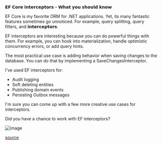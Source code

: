 𝗘𝗙 𝗖𝗼𝗿𝗲 𝗶𝗻𝘁𝗲𝗿𝗰𝗲𝗽𝘁𝗼𝗿𝘀 – 𝗪𝗵𝗮𝘁 𝘆𝗼𝘂 𝘀𝗵𝗼𝘂𝗹𝗱 𝗸𝗻𝗼𝘄 
 
EF Core is my favorite ORM for .NET applications. Yet, its many fantastic features sometimes go unnoticed. For example, query splitting, query filters, and 𝗶𝗻𝘁𝗲𝗿𝗰𝗲𝗽𝘁𝗼𝗿𝘀. 
 
EF interceptors are interesting because you can do powerful things with them. For example, you can hook into materialization, handle optimistic concurrency errors, or add query hints. 
 
The most practical use case is adding behavior when saving changes to the database. You can do that by implementing a SaveChangesInterceptor. 
 
I've used EF interceptors for: 
 
- Audit logging 
- Soft deleting entities 
- Publishing domain events 
- Persisting Outbox messages 
 
I'm sure you can come up with a few more creative use cases for interceptors. 
 
Did you have a chance to work with EF interceptors?

![image](https://github.com/user-attachments/assets/a9097ac9-e1a4-4e0f-9fa4-64cbc383c552)


[source](https://www.linkedin.com/posts/milan-jovanovic_%3F%3F-%3F%3F%3F%3F-%3F%3F%3F%3F%3F%3F%3F%3F%3F%3F%3F%3F-activity-7214515866049146880-NKiK?utm_source=share&utm_medium=member_desktop)
